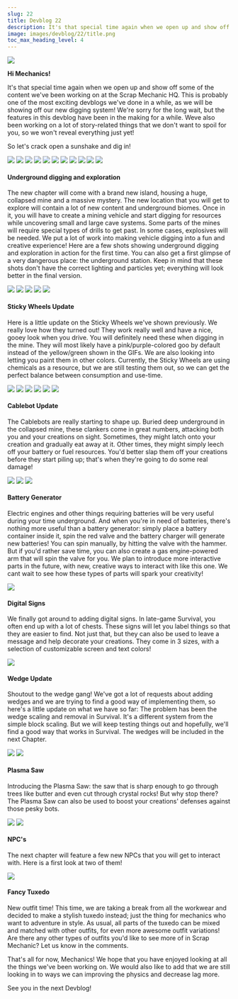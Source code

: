 ```yaml
---
slug: 22
title: Devblog 22
description: It's that special time again when we open up and show off some of the content we've been working on at the Scrap Mechanic HQ.
image: images/devblog/22/title.png
toc_max_heading_level: 4
---
```


<head>
    <meta name="twitter:card" content="summary_large_image" />
</head>

![](/images/devblog/22/title.png)

**Hi Mechanics!**

It's that special time again when we open up and show off some of the content we've been working on at the Scrap Mechanic HQ.
This is probably one of the most exciting devblogs we've done in a while, as we will be showing off our new digging system!
We're sorry for the long wait, but the features in this devblog have been in the making for a while. Weve also been working on a lot of story-related things that we don't want to spoil for you, so we won't reveal everything just yet!

So let's crack open a sunshake and dig in!

![](https://i.imgur.com/C2mi8al.gif)
![](https://i.imgur.com/KpuBNJJ.gif)
![](https://i.imgur.com/vbfBCMR.gif)
![](https://i.imgur.com/A6EU5Uj.gif)
![](https://i.imgur.com/c5Qeg5r.gif)
![](https://i.imgur.com/NYi1lY7.png)
![](https://i.imgur.com/U5SCBdc.png)
![](https://i.imgur.com/UU4sWzm.png)
![](https://i.imgur.com/QAFLi1V.png)
![](https://i.imgur.com/nuUrJfM.png)
![](https://i.imgur.com/goRaYL8.png)

#### Underground digging and exploration

The new chapter will come with a brand new island, housing a huge, collapsed mine and a massive mystery.
The new location that you will get to explore will contain a lot of new content and underground biomes.
Once in it, you will have to create a mining vehicle and start digging for resources while uncovering small and large cave systems.
Some parts of the mines will require special types of drills to get past. In some cases, explosives will be needed. 
We put a lot of work into making vehicle digging into a fun and creative experience!
Here are a few shots showing underground digging and exploration in action for the first time.
You can also get a first glimpse of a very dangerous place: the underground station.
Keep in mind that these shots don't have the correct lighting and particles yet;
everything will look better in the final version.

![](https://i.imgur.com/UxjU5iY.gif)
![](https://i.imgur.com/eMUpYto.gif)
![](https://i.imgur.com/UBG6Sdr.gif)
![](https://i.imgur.com/oKynkvM.gif)
![](https://i.imgur.com/pUeaqyC.gif)

#### Sticky Wheels Update

Here is a little update on the Sticky Wheels we've shown previously.
We really love how they turned out!
They work really well and have a nice, gooey look when you drive.
You will definitely need these when digging in the mine.
They will most likely have a pink/purple-colored goo by default instead of the yellow/green shown in the GIFs.
We are also looking into letting you paint them in other colors.
Currently, the Sticky Wheels are using chemicals as a resource, but we are still testing them out, so we can get the perfect balance between consumption and use-time.

![](https://i.imgur.com/X4j4VaZ.gif)
![](https://i.imgur.com/Keg99vJ.gif)
![](https://i.imgur.com/c7pNN33.gif)
![](https://i.imgur.com/9fenvzQ.gif)
![](https://i.imgur.com/3SlhSzK.png)
![](https://i.imgur.com/CxfDTme.png)

#### Cablebot Update
The Cablebots are really starting to shape up.
Buried deep underground in the collapsed mine, these clankers come in great numbers, attacking both you and your creations on sight.
Sometimes, they might latch onto your creation and gradually eat away at it.
Other times, they might simply leech off your battery or fuel resources.
You'd better slap them off your creations before they start piling up;
that's when they're going to do some real damage!

![](https://i.imgur.com/TkGHjex.png)
![](https://i.imgur.com/yhTfbs9.png)
![](https://i.imgur.com/UkB1nNq.png)

#### Battery Generator

Electric engines and other things requiring batteries will be very useful during your time underground. 
And when you're in need of batteries, there's nothing more useful than a battery generator: simply place a battery container inside it, spin the red valve and the battery charger will generate new batteries!
You can spin manually, by hitting the valve with the hammer.
But if you'd rather save time, you can also create a gas engine-powered arm that will spin the valve for you.
We plan to introduce more interactive parts in the future, with new, creative ways to interact with like this one.
We cant wait to see how these types of parts will spark your creativity!

![](https://i.imgur.com/cUFEF6L.png)

#### Digital Signs
We finally got around to adding digital signs. In late-game Survival, you often end up with a lot of chests.
These signs will let you label things so that they are easier to find.
Not just that, but they can also be used to leave a message and help decorate your creations. 
They come in 3 sizes, with a selection of customizable screen and text colors!

![](https://i.imgur.com/j4SaTNJ.gif)

#### Wedge Update
Shoutout to the wedge gang!
We've got a lot of requests about adding wedges and we are trying to find a good way of implementing them, so here's a little update on what we have so far: The problem has been the wedge scaling and removal in Survival.
It's a different system from the simple block scaling.
But we will keep testing things out and hopefully, we'll find a good way that works in Survival.
The wedges will be included in the next Chapter.

![](https://i.imgur.com/R6nwAvN.png)
![](https://i.imgur.com/8B4bMMq.png)

#### Plasma Saw
Introducing the Plasma Saw: the saw that is sharp enough to go through trees like butter and even cut through crystal rocks!
But why stop there? The Plasma Saw can also be used to boost your creations' defenses against those pesky bots.

![](https://i.imgur.com/JHdJekr.png)
![](https://i.imgur.com/VQufYwZ.png)

#### NPC's
The next chapter will feature a few new NPCs that you will get to interact with.
Here is a first look at two of them!

![](https://i.imgur.com/jJMexEg.png)

#### Fancy Tuxedo
New outfit time!
This time, we are taking a break from all the workwear and decided to make a stylish tuxedo instead;
just the thing for mechanics who want to adventure in style.
As usual, all parts of the tuxedo can be mixed and matched with other outfits, for even more awesome outfit variations!
Are there any other types of outfits you'd like to see more of in Scrap Mechanic? Let us know in the comments.

That's all for now, Mechanics!
We hope that you have enjoyed looking at all the things we've been working on.
We would also like to add that we are still looking in to ways we can
improving the physics and decrease lag more.


See you in the next Devblog!